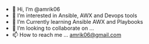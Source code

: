 - 👋 Hi, I’m @amrik06
- 👀 I’m interested in Ansible, AWX and Devops tools
- 🌱 I’m Currently learning Ansible AWX and Playbooks
- 💞️ I’m looking to collaborate on ...
- 📫 How to reach me ... amrik06@gmail.com

<!---
amrik06/amrik06 is a ✨ special ✨ repository because its `README.md` (this file) appears on your GitHub profile.
You can click the Preview link to take a look at your changes.
--->
